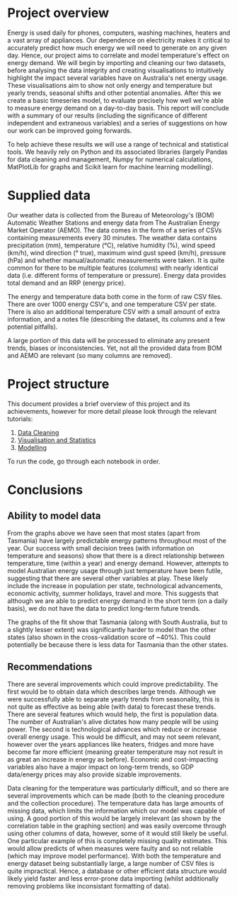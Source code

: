 # Project overview
Energy is used daily for phones, computers, washing machines, heaters and a vast array of appliances.
Our dependence on electricity makes it critical to accurately predict how much energy we will need to generate on any given day.
Hence, our project aims to correlate and model temperature's effect on energy demand.
We will begin by importing and cleaning our two datasets, before analysing the data integrity and creating visualisations to intuitively highlight the impact several variables have on Australia's net energy usage.
These visualisations aim to show not only energy and temperature but yearly trends, seasonal shifts and other potential anomalies.
After this we create a basic timeseries model, to evaluate precisely how well we're able to measure energy demand on a day-to-day basis.
This report will conclude with a summary of our results (including the significance of different independent and extraneous variables) and a series of suggestions on how our work can be improved going forwards.

To help achieve these results we will use a range of technical and statistical tools.
We heavily rely on Python and its associated libraries (largely Pandas for data cleaning and management, Numpy for numerical calculations, MatPlotLib for graphs and Scikit learn for machine learning modelling).

# Supplied data
Our weather data is collected from the Bureau of Meteorology's (BOM) Automatic Weather Stations and energy data from The Australian Energy Market Operator (AEMO).
The data comes in the form of a series of CSVs containing measurements every 30 minutes.
The weather data contains precipitation (mm), temperature (°C), relative humidity (%), wind speed (km/h), wind direction (° true), maximum wind gust speed (km/h), pressure (hPa) and whether manual/automatic measurements were taken.
It is quite common for there to be multiple features (columns) with nearly identical data (i.e. different forms of temperature or pressure).
Energy data provides total demand and an RRP (energy price).

The energy and temperature data both come in the form of raw CSV files.
There are over 1000 energy CSV's, and one temperature CSV per state.
There is also an additional temperature CSV with a small amount of extra information, and a notes file (describing the dataset, its columns and a few potential pitfalls).

A large portion of this data will be processed to eliminate any present trends, biases or inconsistencies.
Yet, not all the provided data from BOM and AEMO are relevant (so many columns are removed).

# Project structure
This document provides a brief overview of this project and its achievements, however for more detail please look through the relevant tutorials:
1. [Data Cleaning](https://www.kamwithk.com/machine-learning-energy-demand-prediction-project-part-1-data-cleaning)
2. [Visualisation and Statistics](https://www.kamwithk.com/machine-learning-energy-demand-prediction-project-part-2-storytelling-using-graphs)
3. [Modelling](https://www.kamwithk.com/machine-learning-energy-demand-prediction-project-part-3-modelling-with-decission-trees)

To run the code, go through each notebook in order.

# Conclusions
## Ability to model data
From the graphs above we have seen that most states (apart from Tasmania) have largely predictable energy patterns throughout most of the year.
Our success with small decision trees (with information on temperature and seasons) show that there is a direct relationship between temperature, time (within a year) and energy demand.
However, attempts to model Australian energy usage through just temperature have been futile, suggesting that there are several other variables at play.
These likely include the increase in population per state, technological advancements, economic activity, summer holidays, travel and more.
This suggests that although we are able to predict energy demand in the short term (on a daily basis), we do not have the data to predict long-term future trends.

The graphs of the fit show that Tasmania (along with South Australia, but to a slightly lesser extent) was significantly harder to model than the other states (also shown in the cross-validation score of ~40%).
This could potentially be because there is less data for Tasmania than the other states.

## Recommendations
There are several improvements which could improve predictability.
The first would be to obtain data which describes large trends.
Although we were successfully able to separate yearly trends from seasonality, this is not quite as effective as being able (with data) to forecast these trends.
There are several features which would help, the first is population data.
The number of Australian's alive dictates how many people will be using power.
The second is technological advances which reduce or increase overall energy usage.
This would be difficult, and may not seem relevant, however over the years appliances like heaters, fridges and more have become far more efficient (meaning greater temperature may not result in as great an increase in energy as before).
Economic and cost-impacting variables also have a major impact on long-term trends, so GDP data/energy prices may also provide sizable improvements.

Data cleaning for the temperature was particularly difficult, and so there are several improvements which can be made (both to the cleaning procedure and the collection procedure).
The temperature data has large amounts of missing data, which limits the information which our model was capable of using.
A good portion of this would be largely irrelevant (as shown by the correlation table in the graphing section) and was easily overcome through using other columns of data, however, some of it would still likely be useful.
One particular example of this is completely missing quality estimates.
This would allow predicts of when measures were faulty and so not reliable (which may improve model performance).
With both the temperature and energy dataset being substantially large, a large number of CSV files is quite impractical.
Hence, a database or other efficient data structure would likely yield faster and less error-prone data importing (whilst additionally removing problems like inconsistant formatting of data).
